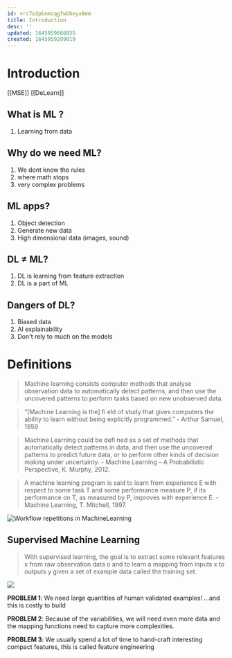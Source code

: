 ```yaml
---
id: vrc7o3pbnmcqgfwbbxyx8em
title: Introduction
desc: ''
updated: 1645959666855
created: 1645959299019
---
```

# Introduction

[[MSE]] [[DeLearn]]
## What is ML ?
1. Learning from data

## Why do we need ML?
1. We dont know the rules
2. where math stops
3. very complex problems

## ML apps?
1. Object detection
2. Generate new data
3. High dimensional data (images, sound)

## DL $\neq$ ML?
1. DL is learning from feature extraction
2. DL is a part of ML

## Dangers of DL?
1. Biased data
2. AI explainability
3. Don't rely to much on the models

# Definitions
> Machine learning consists computer methods that analyse observation data to automatically detect patterns, and then use the uncovered patterns to perform tasks based on new unobserved data.

> “[Machine Learning is the] fi eld of study that gives computers the ability to learn without being explicitly programmed.” - Arthur Samuel, 1959

> Machine Learning could be defi ned as a set of methods that automatically detect patterns in data, and then use the uncovered patterns to predict future data, or to perform other kinds of decision making under uncertainty. - Machine Learning – A Probabilistic Perspective, K. Murphy, 2012.

> A machine learning program is said to learn from experience E with respect to some task T and some performance measure P, if its performance on T, as measured by P, improves with experience E. - Machine Learning, T. Mitchell, 1997.

![Workflow repetitions in MachineLearning](attachments/DeLearn_1_RepeateLearning.png)

## Supervised Machine Learning 
> With supervised learning, the goal is to extract some relevant features x from raw observation data o and to learn a mapping from inputs x to outputs y given a set of example data called the training set. 

![](attachments/Introduction_HowProceed.png)

**PROBLEM 1**: We need large quantities of human validated examples! …and this is costly to build

**PROBLEM 2**: Because of the variabilities, we will need even more data and the mapping functions need to capture more complexities. 

**PROBLEM 3**: We usually spend a lot of time to hand-craft interesting compact features, this is called feature engineering

